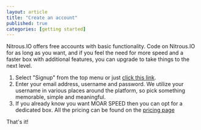```yaml
---
layout: article
title: "Create an account"
published: true
categories: [getting started]
---
```


Nitrous.IO offers free accounts with basic functionality.  Code on Nitrous.IO for as long as you want, and if you feel the need for more speed and a faster box with additional features, you can upgrade to take things to the next level.

1. Select "Signup" from the top menu or just [click this link](https://nitrous.io/users/sign_up).
2. Enter your email address, username and password. We utilize your username in various places around the platform, so pick something memorable, simple and meaningful.
3. If you already know you want MOAR SPEED then you can opt for a dedicated box. All the pricing can be found on the [pricing page](https://nitrous.io/pricing)

That's it!